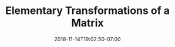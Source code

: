 ---
title: 'Elementary Transformations of a Matrix'
date: 2018-11-14T19:02:50-07:00
draft: false
weight: 3
extensions:
    - katex
---